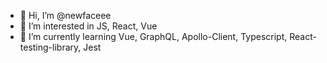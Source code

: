 - 👋 Hi, I’m @newfaceee
- 👀 I’m interested in JS, React, Vue
- 🌱 I’m currently learning Vue, GraphQL, Apollo-Client, Typescript, React-testing-library, Jest
